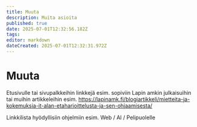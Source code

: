 ```yaml
---
title: Muuta
description: Muita asioita
published: true
date: 2025-07-01T12:32:56.182Z
tags: 
editor: markdown
dateCreated: 2025-07-01T12:32:31.972Z
---
```


# Muuta

Etusivulle tai sivupalkkeihin linkkejä esim. sopiviin Lapin amkin julkaisuihin tai muihin artikkeleihin esim.
https://lapinamk.fi/blogiartikkeli/mietteita-ja-kokemuksia-it-alan-etaharjoittelusta-ja-sen-ohjaamisesta/

Linkkilista hyödyllisiin ohjelmiin esim. Web / AI / Pelipuolelle